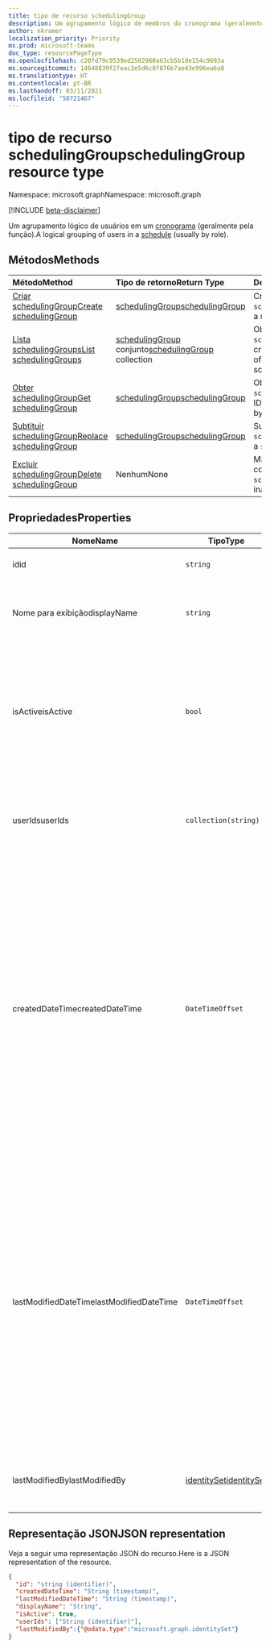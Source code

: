 ```yaml
---
title: tipo de recurso schedulingGroup
description: Um agrupamento lógico de membros do cronograma (geralmente pela função).
author: nkramer
localization_priority: Priority
ms.prod: microsoft-teams
doc_type: resourcePageType
ms.openlocfilehash: c20fd79c9539ed2502960a63cb5b1de154c9693a
ms.sourcegitcommit: 14648839f2feac2e5d6c8f876b7ae43e996ea6a0
ms.translationtype: HT
ms.contentlocale: pt-BR
ms.lasthandoff: 03/11/2021
ms.locfileid: "50721467"
---
```

# <a name="schedulinggroup-resource-type"></a><span data-ttu-id="737d0-103">tipo de recurso schedulingGroup</span><span class="sxs-lookup"><span data-stu-id="737d0-103">schedulingGroup resource type</span></span>

<span data-ttu-id="737d0-104">Namespace: microsoft.graph</span><span class="sxs-lookup"><span data-stu-id="737d0-104">Namespace: microsoft.graph</span></span>

[!INCLUDE [beta-disclaimer](../../includes/beta-disclaimer.md)]

<span data-ttu-id="737d0-105">Um agrupamento lógico de usuários em um [cronograma](schedule.md) (geralmente pela função).</span><span class="sxs-lookup"><span data-stu-id="737d0-105">A logical grouping of users in a [schedule](schedule.md) (usually by role).</span></span> 

## <a name="methods"></a><span data-ttu-id="737d0-106">Métodos</span><span class="sxs-lookup"><span data-stu-id="737d0-106">Methods</span></span>

| <span data-ttu-id="737d0-107">Método</span><span class="sxs-lookup"><span data-stu-id="737d0-107">Method</span></span>       | <span data-ttu-id="737d0-108">Tipo de retorno</span><span class="sxs-lookup"><span data-stu-id="737d0-108">Return Type</span></span>  |<span data-ttu-id="737d0-109">Descrição</span><span class="sxs-lookup"><span data-stu-id="737d0-109">Description</span></span>|
|:---------------|:--------|:----------|
|[<span data-ttu-id="737d0-110">Criar schedulingGroup</span><span class="sxs-lookup"><span data-stu-id="737d0-110">Create schedulingGroup</span></span>](../api/schedule-post-schedulinggroups.md) | [<span data-ttu-id="737d0-111">schedulingGroup</span><span class="sxs-lookup"><span data-stu-id="737d0-111">schedulingGroup</span></span>](schedulinggroup.md) | <span data-ttu-id="737d0-112">Criar uma página `schedulingGroup`.</span><span class="sxs-lookup"><span data-stu-id="737d0-112">Create a new `schedulingGroup`.</span></span>|
|[<span data-ttu-id="737d0-113">Lista schedulingGroups</span><span class="sxs-lookup"><span data-stu-id="737d0-113">List schedulingGroups</span></span>](../api/schedule-list-schedulinggroups.md) | <span data-ttu-id="737d0-114">[schedulingGroup](schedulinggroup.md) conjunto</span><span class="sxs-lookup"><span data-stu-id="737d0-114">[schedulingGroup](schedulinggroup.md) collection</span></span> | <span data-ttu-id="737d0-115">Obter uma lista dos `schedulingGroups` em um cronograma.</span><span class="sxs-lookup"><span data-stu-id="737d0-115">Get the list of `schedulingGroups` in a schedule.</span></span>|
|[<span data-ttu-id="737d0-116">Obter schedulingGroup</span><span class="sxs-lookup"><span data-stu-id="737d0-116">Get schedulingGroup</span></span>](../api/schedulinggroup-get.md) | [<span data-ttu-id="737d0-117">schedulingGroup</span><span class="sxs-lookup"><span data-stu-id="737d0-117">schedulingGroup</span></span>](schedulinggroup.md) | <span data-ttu-id="737d0-118">Obter um `schedulingGroup` por ID.</span><span class="sxs-lookup"><span data-stu-id="737d0-118">Get a `schedulingGroup` by ID.</span></span>|
|[<span data-ttu-id="737d0-119">Subtituir schedulingGroup</span><span class="sxs-lookup"><span data-stu-id="737d0-119">Replace schedulingGroup</span></span>](../api/schedulinggroup-put.md) | [<span data-ttu-id="737d0-120">schedulingGroup</span><span class="sxs-lookup"><span data-stu-id="737d0-120">schedulingGroup</span></span>](schedulinggroup.md) | <span data-ttu-id="737d0-121">Substituir um `schedulingGroup`.</span><span class="sxs-lookup"><span data-stu-id="737d0-121">Replace a `schedulingGroup`.</span></span>|
|[<span data-ttu-id="737d0-122">Excluir schedulingGroup</span><span class="sxs-lookup"><span data-stu-id="737d0-122">Delete schedulingGroup</span></span>](../api/schedulinggroup-delete.md) | <span data-ttu-id="737d0-123">Nenhum</span><span class="sxs-lookup"><span data-stu-id="737d0-123">None</span></span> | <span data-ttu-id="737d0-124">Marcar `schedulingGroup` como inativa.</span><span class="sxs-lookup"><span data-stu-id="737d0-124">Mark `schedulingGroup` as inactive.</span></span>|

## <a name="properties"></a><span data-ttu-id="737d0-125">Propriedades</span><span class="sxs-lookup"><span data-stu-id="737d0-125">Properties</span></span>
|<span data-ttu-id="737d0-126">Nome</span><span class="sxs-lookup"><span data-stu-id="737d0-126">Name</span></span>          |<span data-ttu-id="737d0-127">Tipo</span><span class="sxs-lookup"><span data-stu-id="737d0-127">Type</span></span>           |<span data-ttu-id="737d0-128">Descrição</span><span class="sxs-lookup"><span data-stu-id="737d0-128">Description</span></span>                                                                                 |
|--------------|---------------|--------------------------------------------------------------------------------------------|
| <span data-ttu-id="737d0-129">id</span><span class="sxs-lookup"><span data-stu-id="737d0-129">id</span></span>            | `string`      |<span data-ttu-id="737d0-130">A ID da tarefa `schedulingGroup`.</span><span class="sxs-lookup"><span data-stu-id="737d0-130">ID of the `schedulingGroup`.</span></span>|
| <span data-ttu-id="737d0-131">Nome para exibição</span><span class="sxs-lookup"><span data-stu-id="737d0-131">displayName</span></span>   | `string`      | <span data-ttu-id="737d0-132">O nome de exibição do grupo `schedulingGroup`.</span><span class="sxs-lookup"><span data-stu-id="737d0-132">The display name for the `schedulingGroup`.</span></span> <span data-ttu-id="737d0-133">Obrigatório.</span><span class="sxs-lookup"><span data-stu-id="737d0-133">Required.</span></span> |
| <span data-ttu-id="737d0-134">isActive</span><span class="sxs-lookup"><span data-stu-id="737d0-134">isActive</span></span>          |`bool`      | <span data-ttu-id="737d0-135">Indica se o `schedulingGroup` pode ser usada na criação de novas entidades ou atualizar as existentes.</span><span class="sxs-lookup"><span data-stu-id="737d0-135">Indicates whether the `schedulingGroup` can be used when creating new entities or updating existing ones.</span></span> <span data-ttu-id="737d0-136">Obrigatório.</span><span class="sxs-lookup"><span data-stu-id="737d0-136">Required.</span></span> |
| <span data-ttu-id="737d0-137">userIds</span><span class="sxs-lookup"><span data-stu-id="737d0-137">userIds</span></span>       | `collection(string)`    |  <span data-ttu-id="737d0-138">A lista de IDs é membro de usuários da `schedulingGroup`.</span><span class="sxs-lookup"><span data-stu-id="737d0-138">The list of user IDs that are a member of the `schedulingGroup`.</span></span> <span data-ttu-id="737d0-139">Obrigatório.</span><span class="sxs-lookup"><span data-stu-id="737d0-139">Required.</span></span> |
| <span data-ttu-id="737d0-140">createdDateTime</span><span class="sxs-lookup"><span data-stu-id="737d0-140">createdDateTime</span></span>       |`DateTimeOffset`        |<span data-ttu-id="737d0-141">O carimbo de hora em que isso `schedulingGroup` foi criado pela primeira vez.</span><span class="sxs-lookup"><span data-stu-id="737d0-141">The time stamp in which this `schedulingGroup` was first created.</span></span> <span data-ttu-id="737d0-142">O tipo Timestamp representa informações de data e hora usando o formato ISO 8601 e está sempre no horário UTC.</span><span class="sxs-lookup"><span data-stu-id="737d0-142">The Timestamp type represents date and time information using ISO 8601 format and is always in UTC time.</span></span> <span data-ttu-id="737d0-143">Por exemplo, meia-noite UTC em 1 de janeiro de 2014 é `2014-01-01T00:00:00Z`.</span><span class="sxs-lookup"><span data-stu-id="737d0-143">For example, midnight UTC on Jan 1, 2014 is `2014-01-01T00:00:00Z`.</span></span> |
| <span data-ttu-id="737d0-144">lastModifiedDateTime</span><span class="sxs-lookup"><span data-stu-id="737d0-144">lastModifiedDateTime</span></span>      |`DateTimeOffset`        |<span data-ttu-id="737d0-145">O carimbo de hora em que isso `schedulingGroup` foi criado pela última vez.</span><span class="sxs-lookup"><span data-stu-id="737d0-145">The time stamp in which this `schedulingGroup` was last updated.</span></span> <span data-ttu-id="737d0-146">O tipo Timestamp representa informações de data e hora usando o formato ISO 8601 e está sempre no horário UTC.</span><span class="sxs-lookup"><span data-stu-id="737d0-146">The Timestamp type represents date and time information using ISO 8601 format and is always in UTC time.</span></span> <span data-ttu-id="737d0-147">Por exemplo, meia-noite UTC em 1 de janeiro de 2014 é `2014-01-01T00:00:00Z`.</span><span class="sxs-lookup"><span data-stu-id="737d0-147">For example, midnight UTC on Jan 1, 2014 is `2014-01-01T00:00:00Z`.</span></span> |
| <span data-ttu-id="737d0-148">lastModifiedBy</span><span class="sxs-lookup"><span data-stu-id="737d0-148">lastModifiedBy</span></span>        | [<span data-ttu-id="737d0-149">identitySet</span><span class="sxs-lookup"><span data-stu-id="737d0-149">identitySet</span></span>](identityset.md) |<span data-ttu-id="737d0-150">A identidade da última atualização `schedulingGroup`.</span><span class="sxs-lookup"><span data-stu-id="737d0-150">The identity that last updated this `schedulingGroup`.</span></span>|

## <a name="json-representation"></a><span data-ttu-id="737d0-151">Representação JSON</span><span class="sxs-lookup"><span data-stu-id="737d0-151">JSON representation</span></span>

<span data-ttu-id="737d0-152">Veja a seguir uma representação JSON do recurso.</span><span class="sxs-lookup"><span data-stu-id="737d0-152">Here is a JSON representation of the resource.</span></span>

<!-- {
  "blockType": "resource",
  "keyProperty": "id",
  "@odata.type": "microsoft.graph.schedulingGroup",
  "baseType": "microsoft.graph.changeTrackedEntity"
}-->

```json
{
  "id": "string (identifier)",
  "createdDateTime": "String (timestamp)",
  "lastModifiedDateTime": "String (timestamp)",
  "displayName": "String",
  "isActive": true,
  "userIds": ["String (identifier)"],
  "lastModifiedBy":{"@odata.type":"microsoft.graph.identitySet"}
}
```


<!-- uuid: 8fcb5dbc-d5aa-4681-8e31-b001d5168d79
2015-10-25 14:57:30 UTC -->
<!--
{
  "type": "#page.annotation",
  "description": "schedulingGroup resource",
  "keywords": "",
  "section": "documentation",
  "tocPath": "",
  "suppressions": []
}
-->



